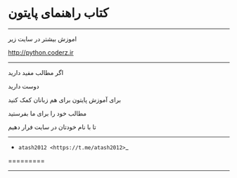 
کتاب راهنمای پایتون
=====
******

اموزش بیشتر در سایت زیر

http://python.coderz.ir

*****

اگر مطالب مفید دارید 

دوست دارید

برای آموزش پایتون برای   هم زبانان کمک کنید

مطالب خود را برای  ما بفرستید
 
تا با نام خودتان در سایت فرار دهیم


********

* `atash2012 <https://t.me/atash2012>`_

=========

**********